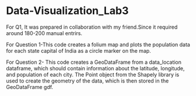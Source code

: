 # Data-Visualization_Lab3
For Q1, It was prepared in collaboration with my friend.Since it required around 180-200 manual entrirs.

For Question 1-This code creates a folium map and plots the population data for each state capital of India as a circle marker on the map.

For Question 2- This code creates a GeoDataFrame from a data_location dataframe, which should contain information about the latitude, longitude, and population of each city. The Point object from the Shapely library is used to create the geometry of the data, which is then stored in the GeoDataFrame gdf.
